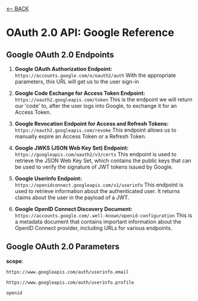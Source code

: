 [<-- BACK](https://github.com/bkieselEducational/OAuth-2.0-from-Scratch)
# OAuth 2.0 API: Google Reference

## Google OAuth 2.0 Endpoints
1. **Google OAuth Authorization Endpoint:** `https://accounts.google.com/o/oauth2/auth` With the appropriate parameters, this URL will get us to the user sign-in<br>

2. **Google Code Exchange for Access Token Endpoint:** `https://oauth2.googleapis.com/token` This is the endpoint we will return our 'code' to, after the user logs into Google, to exchange it for an Access Token.

3. **Google Revocation Endpoint for Access and Refresh Tokens:** `https://oauth2.googleapis.com/revoke` This endpoint allows us to manually expire an Access Token or a Refresh Token.

4. **Google JWKS (JSON Web Key Set) Endpoint:** `https://googleapis.com/oauth2/v3/certs` This endpoint is used to retrieve the JSON Web Key Set, which contains the public keys that can be used to verify the signature of JWT tokens issued by Google. 

5. **Google Userinfo Endpoint:** `https://openidconnect.googleapis.com/v1/userinfo` This endpoint is used to retrieve information about the authenticated user. It returns claims about the user in the payload of a JWT.

6. **Google OpenID Connect Discovery Document:** `https://accounts.google.com/.well-known/openid-configuration` This is a metadata document that contains important information about the OpenID Connect provider, including URLs for various endpoints.

## Google OAuth 2.0 Parameters

**scope**:

`https://www.googleapis.com/auth/userinfo.email`

`https://www.googleapis.com/auth/userinfo.profile`

`openid`

